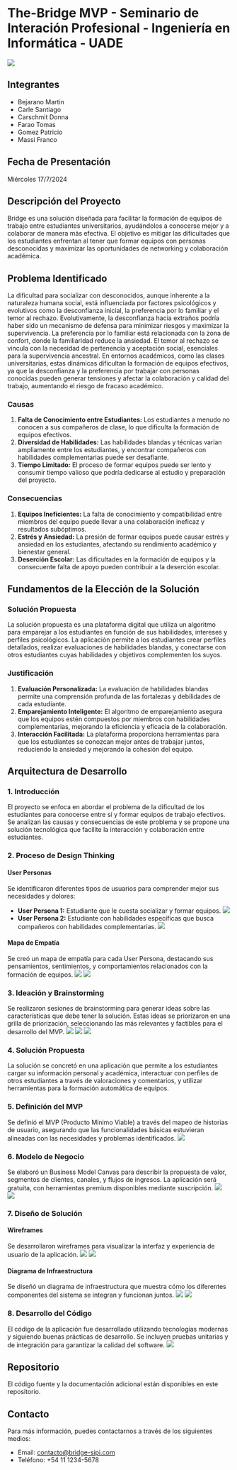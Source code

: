 # The-Bridge MVP - Seminario de Interación Profesional - Ingeniería en Informática - UADE

![](Imagenes/Looo_UADE.png)

## Integrantes
- Bejarano Martin
- Carle Santiago
- Carschmit Donna
- Farao Tomas
- Gomez Patricio
- Massi Franco

## Fecha de Presentación
Miércoles 17/7/2024

## Descripción del Proyecto
Bridge es una solución diseñada para facilitar la formación de equipos de trabajo entre estudiantes universitarios, ayudándolos a conocerse mejor y a colaborar de manera más efectiva. El objetivo es mitigar las dificultades que los estudiantes enfrentan al tener que formar equipos con personas desconocidas y maximizar las oportunidades de networking y colaboración académica.

## Problema Identificado
La dificultad para socializar con desconocidos, aunque inherente a la naturaleza humana social, está influenciada por factores psicológicos y evolutivos como la desconfianza inicial, la preferencia por lo familiar y el temor al rechazo. Evolutivamente, la desconfianza hacia extraños podría haber sido un mecanismo de defensa para minimizar riesgos y maximizar la supervivencia. La preferencia por lo familiar está relacionada con la zona de confort, donde la familiaridad reduce la ansiedad. El temor al rechazo se vincula con la necesidad de pertenencia y aceptación social, esenciales para la supervivencia ancestral. En entornos académicos, como las clases universitarias, estas dinámicas dificultan la formación de equipos efectivos, ya que la desconfianza y la preferencia por trabajar con personas conocidas pueden generar tensiones y afectar la colaboración y calidad del trabajo, aumentando el riesgo de fracaso académico.

### Causas
1. **Falta de Conocimiento entre Estudiantes:** Los estudiantes a menudo no conocen a sus compañeros de clase, lo que dificulta la formación de equipos efectivos.
2. **Diversidad de Habilidades:** Las habilidades blandas y técnicas varían ampliamente entre los estudiantes, y encontrar compañeros con habilidades complementarias puede ser desafiante.
3. **Tiempo Limitado:** El proceso de formar equipos puede ser lento y consumir tiempo valioso que podría dedicarse al estudio y preparación del proyecto.

### Consecuencias
1. **Equipos Ineficientes:** La falta de conocimiento y compatibilidad entre miembros del equipo puede llevar a una colaboración ineficaz y resultados subóptimos.
2. **Estrés y Ansiedad:** La presión de formar equipos puede causar estrés y ansiedad en los estudiantes, afectando su rendimiento académico y bienestar general.
3. **Deserción Escolar:** Las dificultades en la formación de equipos y la consecuente falta de apoyo pueden contribuir a la deserción escolar.

## Fundamentos de la Elección de la Solución
### Solución Propuesta
La solución propuesta es una plataforma digital que utiliza un algoritmo para emparejar a los estudiantes en función de sus habilidades, intereses y perfiles psicológicos. La aplicación permite a los estudiantes crear perfiles detallados, realizar evaluaciones de habilidades blandas, y conectarse con otros estudiantes cuyas habilidades y objetivos complementen los suyos.

### Justificación
1. **Evaluación Personalizada:** La evaluación de habilidades blandas permite una comprensión profunda de las fortalezas y debilidades de cada estudiante.
2. **Emparejamiento Inteligente:** El algoritmo de emparejamiento asegura que los equipos estén compuestos por miembros con habilidades complementarias, mejorando la eficiencia y eficacia de la colaboración.
3. **Interacción Facilitada:** La plataforma proporciona herramientas para que los estudiantes se conozcan mejor antes de trabajar juntos, reduciendo la ansiedad y mejorando la cohesión del equipo.

## Arquitectura de Desarrollo

### 1. Introducción
El proyecto se enfoca en abordar el problema de la dificultad de los estudiantes para conocerse entre sí y formar equipos de trabajo efectivos. Se analizan las causas y consecuencias de este problema y se propone una solución tecnológica que facilite la interacción y colaboración entre estudiantes.

### 2. Proceso de Design Thinking
#### User Personas
Se identificaron diferentes tipos de usuarios para comprender mejor sus necesidades y dolores:
- **User Persona 1:** Estudiante que le cuesta socializar y formar equipos.
![](Imagenes/UserPersona1.png)
- **User Persona 2:** Estudiante con habilidades específicas que busca compañeros con habilidades complementarias.
![](Imagenes/UserPersona2.png)

#### Mapa de Empatía
Se creó un mapa de empatía para cada User Persona, destacando sus pensamientos, sentimientos, y comportamientos relacionados con la formación de equipos.
![](Imagenes/MapaDeEmpatía1.png)
![](Imagenes/MapaDeEmpatía2.png)

### 3. Ideación y Brainstorming
Se realizaron sesiones de brainstorming para generar ideas sobre las características que debe tener la solución. Estas ideas se priorizaron en una grilla de priorización, seleccionando las más relevantes y factibles para el desarrollo del MVP.
![](Imagenes/Brainstorming.png)
![](Imagenes/IdeasElegidas.png)
![](Imagenes/GrillaDePriorización.png)

### 4. Solución Propuesta
La solución se concretó en una aplicación que permite a los estudiantes cargar su información personal y académica, interactuar con perfiles de otros estudiantes a través de valoraciones y comentarios, y utilizar herramientas para la formación automática de equipos.

### 5. Definición del MVP
Se definió el MVP (Producto Mínimo Viable) a través del mapeo de historias de usuario, asegurando que las funcionalidades básicas estuvieran alineadas con las necesidades y problemas identificados.
![](Imagenes/UserStoryMapping.png)

### 6. Modelo de Negocio
Se elaboró un Business Model Canvas para describir la propuesta de valor, segmentos de clientes, canales, y flujos de ingresos. La aplicación será gratuita, con herramientas premium disponibles mediante suscripción.
![](Imagenes/BusinessModelCanva.png)
![](Imagenes/MatrizERIC.png)

### 7. Diseño de Solución
#### Wireframes
Se desarrollaron wireframes para visualizar la interfaz y experiencia de usuario de la aplicación.
![](Imagenes/UserJourneyMap1.png)
![](Imagenes/UserJourneyMap2.png)

#### Diagrama de Infraestructura
Se diseñó un diagrama de infraestructura que muestra cómo los diferentes componentes del sistema se integran y funcionan juntos.
![](Imagenes/EsquemaGeneralBridge.png)
![](Imagenes/EsquemaServidorSpringBootJava.png)

### 8. Desarrollo del Código
El código de la aplicación fue desarrollado utilizando tecnologías modernas y siguiendo buenas prácticas de desarrollo. Se incluyen pruebas unitarias y de integración para garantizar la calidad del software.
![](Imagenes/EsquemaNeo4j.png)

## Repositorio
El código fuente y la documentación adicional están disponibles en este repositorio.

## Contacto
Para más información, puedes contactarnos a través de los siguientes medios:
- Email: contacto@bridge-sipi.com
- Teléfono: +54 11 1234-5678
